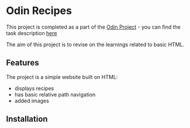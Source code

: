 # Odin Recipes

This project is completed as a part of the [Odin Project](https://www.theodinproject.com/) - you can find the task description [here](https://www.theodinproject.com/lessons/foundations-recipes)

The aim of this project is to revise on the learnings related to basic HTML. 

## Features

The project is a simple website built on HTML:
 - displays recipes
 - has basic relative path navigation
 - added images

## Installation